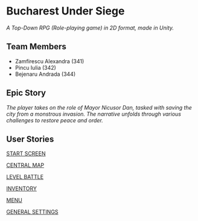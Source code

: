 # Bucharest Under Siege
*A Top-Down RPG (Role-playing game) in 2D format,  made in Unity.*

## Team Members
- Zamfirescu Alexandra (341)
- Pincu Iulia (342)
- Bejenaru Andrada (344)

## Epic Story
*The player takes on the role of Mayor Nicusor Dan, tasked with saving the city from a monstrous invasion. The narrative unfolds through various challenges to restore peace and order.*


## User Stories
[START SCREEN](https://docs.google.com/document/d/1sXhWqOQrjDx059arkt8l_3dc6FD_Tz2V/edit)

[CENTRAL MAP](https://docs.google.com/document/d/1GaBihKE6HuT-7J__eQQQi91E5ha2MqJk/edit)

[LEVEL BATTLE](https://docs.google.com/document/d/1rxpLE3Fnb64OaLMgq1fzrrUQxGRqplyR/edit)

[INVENTORY](https://docs.google.com/document/d/1uQr4HjWuLwQ683PCDHkTCQmDu8N7e_0i/edit)

[MENU](https://docs.google.com/document/d/1lx3W5zxPC1gALOdVClwcoRI4dQzBV0Dkus-hx_jDb4g/edit)

[GENERAL SETTINGS](https://docs.google.com/document/d/1Z15IKJwPqZBbu__10ihRcmGFqDn166QVdJ67Tmatb9w/edit?usp=sharing)


